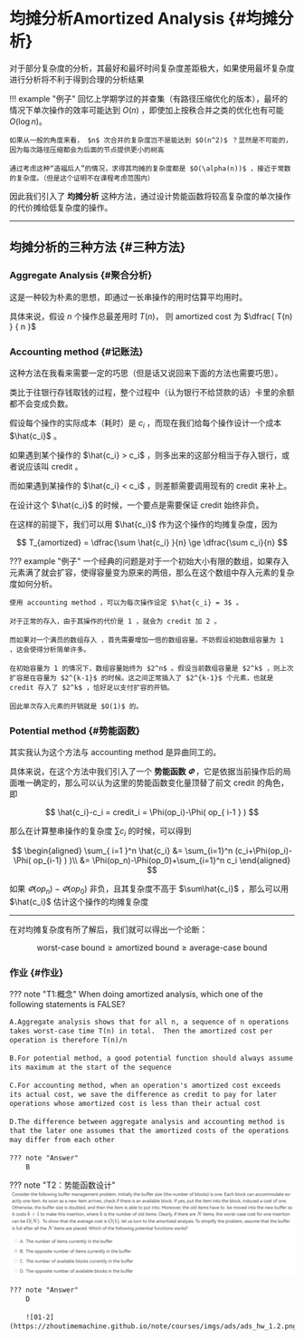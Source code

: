 # 均摊分析Amortized Analysis {#均摊分析}

对于部分复杂度的分析，其最好和最坏时间复杂度差距极大，如果使用最坏复杂度进行分析将不利于得到合理的分析结果

!!! example "例子"
	回忆上学期学过的并查集（有路径压缩优化的版本），最坏的情况下单次操作的效率可能达到 $O(n)$ ，即使加上按秩合并之类的优化也有可能 $O(\log{n})$。
	
	如果从一般的角度来看， $n$ 次合并的复杂度岂不是能达到 $O(n^2)$ ？显然是不可能的，因为每次路径压缩都会为后面的节点提供更小的树高
	
	通过考虑这种“造福后人”的情况，求得其均摊的复杂度都是 $O(\alpha(n))$ ，接近于常数的复杂度。（但是这个证明不在课程考虑范围内）

因此我们引入了 **均摊分析** 这种方法，通过设计势能函数将较高复杂度的单次操作的代价摊给低复杂度的操作。

---

## 均摊分析的三种方法 {#三种方法}


### Aggregate Analysis {#聚合分析}

这是一种较为朴素的思想，即通过一长串操作的用时估算平均用时。

具体来说，假设 $n$ 个操作总最差用时 $T(n)$， 则 amortized cost 为 $\dfrac{ T(n) } { n }$ 

### Accounting method {#记账法}

这种方法在我看来需要一定的巧思（但是话又说回来下面的方法也需要巧思）。

类比于往银行存钱取钱的过程，整个过程中（认为银行不给贷款的话）卡里的余额都不会变成负数。

假设每个操作的实际成本（耗时）是 $c_i$ ，而现在我们给每个操作设计一个成本 $\hat{c_i}$ 。

如果遇到某个操作的 $\hat{c_i} > c_i$ ，则多出来的这部分相当于存入银行，或者说应该叫 credit 。

而如果遇到某操作的 $\hat{c_i} < c_i$ ，则差额需要调用现有的 credit 来补上。

在设计这个 $\hat{c_i}$ 的时候，一个要点是需要保证 credit 始终非负。

在这样的前提下，我们可以用 $\hat{c_i}$ 作为这个操作的均摊复杂度，因为

$$
T_{amortized} = \dfrac{\sum \hat{c_i} }{n} \ge \dfrac{\sum c_i}{n}
$$

??? example "例子"
	一个经典的问题是对于一个初始大小有限的数组，如果存入元素满了就会扩容，使得容量变为原来的两倍，那么在这个数组中存入元素的复杂度如何分析。

	使用 accounting method ，可以为每次操作设定 $\hat{c_i} = 3$ 。
	
	对于正常的存入，由于其操作的代价是 1 ，就会为 credit 加 2 。

	而如果对一个满员的数组存入 ，首先需要增加一倍的数组容量。不妨假设初始数组容量为 1 ，这会使得分析简单许多。
	
	在初始容量为 1 的情况下，数组容量始终为 $2^n$ 。假设当前数组容量是 $2^k$ ，则上次扩容是在容量为 $2^{k-1}$ 的时候。这之间正常插入了 $2^{k-1}$ 个元素，也就是 credit 存入了 $2^k$ ，恰好足以支付扩容的开销。

	因此单次存入元素的开销就是 $O(1)$ 的。

### Potential method {#势能函数}

其实我认为这个方法与 accounting method 是异曲同工的。

具体来说，在这个方法中我们引入了一个 **势能函数 $\varPhi$** ，它是依据当前操作后的局面唯一确定的，那么可以认为这里的势能函数变化量顶替了前文 credit 的角色，即

$$
\hat{c_i}-c_i = credit_i = \Phi(op_i)-\Phi( op_{ i-1 } )
$$

那么在计算整串操作的复杂度 $\sum c_i$ 的时候，可以得到 

$$
\begin{aligned}
\sum_{ i=1 }^n  \hat{c_i} &= \sum_{i=1}^n (c_i+\Phi(op_i)-\Phi( op_{i-1} ) )\\
&= \Phi(op_n)-\Phi(op_0)+\sum_{i=1}^n c_i
\end{aligned}
$$

如果 $\varPhi(op_n)-\varPhi(op_0)$ 非负，且其复杂度不高于 $\sum\hat{c_i}$ ，那么可以用 $\hat{c_i}$ 估计这个操作的均摊复杂度

---

在对均摊复杂度有所了解后，我们就可以得出一个论断：

$$
\text{worst-case bound}\ge\text{amortized bound}\ge\text{average-case bound}
$$

### 作业 {#作业}

??? note "T1:概念"
    When doing amortized analysis, which one of the following statements is FALSE?
    
	A.Aggregate analysis shows that for all n, a sequence of n operations takes worst-case time T(n) in total.  Then the amortized cost per operation is therefore T(n)/n
	
	B.For potential method, a good potential function should always assume its maximum at the start of the sequence
	
	C.For accounting method, when an operation's amortized cost exceeds its actual cost, we save the difference as credit to pay for later operations whose amortized cost is less than their actual cost
	
	D.The difference between aggregate analysis and accounting method is that the later one assumes that the amortized costs of the operations may differ from each other
	
	??? note "Answer"
		B

??? note "T2：势能函数设计"
    ![01-1](/img/ads/AmortizedT2-5.jpg)
    

    ??? note "Answer"
        D
        
        ![01-2](https://zhoutimemachine.github.io/note/courses/imgs/ads/ads_hw_1.2.png)

